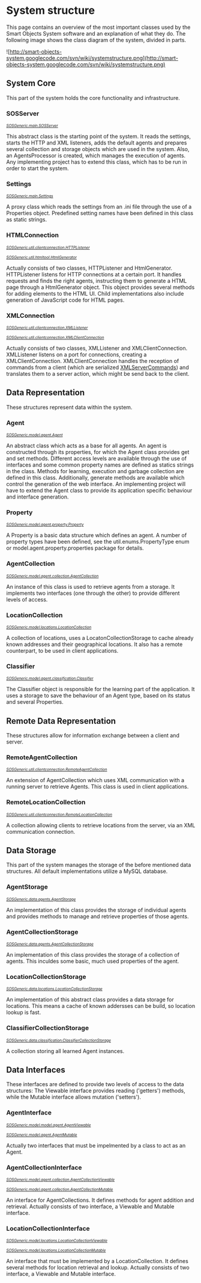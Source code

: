 # System structure #
This page contains an overview of the most important classes used by the Smart Objects System software and an explanation of what they do. The following image shows the class diagram of the system, divided in parts.

![http://smart-objects-system.googlecode.com/svn/wiki/systemstructure.png](http://smart-objects-system.googlecode.com/svn/wiki/systemstructure.png)

## System Core ##

This part of the system holds the core functionality and infrastructure.

### SOSServer ###
<font size='1'><i><a href='http://smart-objects-system.googlecode.com/svn/trunk/SOSGeneric/doc/index.html?main/SOSServer.html'>SOSGeneric.main.SOSServer</a></i></font>

This abstract class is the starting point of the system. It reads the settings, starts the HTTP and XML listeners, adds the default agents and prepares several collection and storage objects which are used in the system. Also, an AgentsProcessor is created, which manages the execution of agents. Any implementing project has to extend this class, which has to be run in order to start the system.

### Settings ###
<font size='1'><i><a href='http://smart-objects-system.googlecode.com/svn/trunk/SOSGeneric/doc/index.html?main/Settings.html'>SOSGeneric.main.Settings</a></i></font>

A proxy class which reads the settings from an .ini file through the use of a Properties object. Predefined setting names have been defined in this class as static strings.

### HTMLConnection ###
<font size='1'><i><a href='http://smart-objects-system.googlecode.com/svn/trunk/SOSGeneric/doc/index.html?util/clientconnection/HTTPListener.html'>SOSGeneric.util.clientconnection.HTTPListener</a></i></font>

<font size='1'><i><a href='http://smart-objects-system.googlecode.com/svn/trunk/SOSGeneric/doc/index.html?util/htmltool/HtmlGenerator.html'>SOSGeneric.util.htmltool.HtmlGenerator</a></i></font>

Actually consists of two classes, HTTPListener and HtmlGenerator.
HTTPListener listens for HTTP connections at a certain port. It handles requests and finds the right agents, instructing them to generate a HTML page through a HtmlGenerator object. This object provides several methods for adding elements to the HTML UI. Child implementations also include generation of JavaScript code for HTML pages.

### XMLConnection ###
<font size='1'><i><a href='http://smart-objects-system.googlecode.com/svn/trunk/SOSGeneric/doc/index.html?util/clientconnection/XMLListener.html'>SOSGeneric.util.clientconnection.XMLListener</a></i></font>

<font size='1'><i><a href='http://smart-objects-system.googlecode.com/svn/trunk/SOSGeneric/doc/index.html?util/clientconnection/XMLClientConnection.html'>SOSGeneric.util.clientconnection.XMLClientConnection</a></i></font>

Actually consists of two classes, XMLListener and XMLClientConnection.
XMLListener listens on a port for connections, creating a XMLClientConnection. XMLClientConnection handles the reception of commands from a client (which are serialized [XMLServerCommands](http://smart-objects-system.googlecode.com/svn/trunk/SOSGeneric/doc/index.html?util/clientconnection/XMLServerCommand.html)) and translates them to a server action, which might be send back to the client.

## Data Representation ##

These structures represent data within the system.

### Agent ###
<font size='1'><i><a href='http://smart-objects-system.googlecode.com/svn/trunk/SOSGeneric/doc/index.html?model/agent/Agent.html'>SOSGeneric.model.agent.Agent</a></i></font>

An abstract class which acts as a base for all agents. An agent is constructed through its properties, for which the Agent class provides get and set methods. Different access levels are available through the use of interfaces and some common property names are defined as statics strings in the class. Methods for learning, execution and garbage collection are defined in this class. Additionally, generate methods are available which control the generation of the web interface. An implementing project will have to extend the Agent class to provide its application specific behaviour and interface generation.

### Property ###
<font size='1'><i><a href='http://smart-objects-system.googlecode.com/svn/trunk/SOSGeneric/doc/index.html?model/agent/property/Property.html'>SOSGeneric.model.agent.property.Property</a></i></font>

A Property is a basic data structure which defines an agent. A number of property types have been defined, see the util.enums.PropertyType enum or model.agent.property.properties package for details.

### AgentCollection ###
<font size='1'><i><a href='http://smart-objects-system.googlecode.com/svn/trunk/SOSGeneric/doc/index.html?model/agent/collection/AgentCollection.html'>SOSGeneric.model.agent.collection.AgentCollection</a></i></font>

An instance of this class is used to retrieve agents from a storage. It implements two interfaces (one through the other) to provide different levels of access.

### LocationCollection ###
<font size='1'><i><a href='http://smart-objects-system.googlecode.com/svn/trunk/SOSGeneric/doc/index.html?model/locations/LocationCollection.html'>SOSGeneric.model.locations.LocationCollection</a></i></font>

A collection of locations, uses a LocatonCollectionStorage to cache already known addresses and their geographical locations. It also has a remote counterpart, to be used in client applications.

### Classifier ###
<font size='1'><i><a href='http://smart-objects-system.googlecode.com/svn/trunk/SOSGeneric/doc/index.html?model/agent/classification/Classifier.html'>SOSGeneric.model.agent.classification.Classifier</a></i></font>

The Classifier object is responsible for the learning part of the application. It uses a storage to save the behaviour of an Agent type, based on its status and several Properties.

## Remote Data Representation ##

These structures allow for information exchange between a client and server.

### RemoteAgentCollection ###
<font size='1'><i><a href='http://smart-objects-system.googlecode.com/svn/trunk/SOSGeneric/doc/index.html?util/clientconnection/RemoteAgentCollection.html'>SOSGeneric.util.clientconnection.RemoteAgentCollection</a></i></font>

An extension of AgentCollection which uses XML communication with a running server to retrieve Agents. This class is used in client applications.

### RemoteLocationCollection ###
<font size='1'><i><a href='http://smart-objects-system.googlecode.com/svn/trunk/SOSGeneric/doc/index.html?util/clientconnection/RemoteLocationCollection.html'>SOSGeneric.util.clientconnection.RemoteLocationCollection</a></i></font>

A collection allowing clients to retrieve locations from the server, via an XML communication connection.

## Data Storage ##

This part of the system manages the storage of the before mentioned data structures. All default implementations utilize a MySQL database.

### AgentStorage ###
<font size='1'><i><a href='http://smart-objects-system.googlecode.com/svn/trunk/SOSGeneric/doc/index.html?data/agents/AgentStorage.html'>SOSGeneric.data.agents.AgentStorage</a></i></font>

An implementation of this class provides the storage of individual agents and provides methods to manage and retrieve properties of those agents.

### AgentCollectionStorage ###
<font size='1'><i><a href='http://smart-objects-system.googlecode.com/svn/trunk/SOSGeneric/doc/index.html?data/agents/AgentCollectionStorage.html'>SOSGeneric.data.agents.AgentCollectionStorage</a></i></font>

An implementation of this class provides the storage of a collection of agents. This inculdes some basic, much used properties of the agent.

### LocationCollectionStorage ###
<font size='1'><i><a href='http://smart-objects-system.googlecode.com/svn/trunk/SOSGeneric/doc/index.html?data/locations/LocationCollectionStorage.html'>SOSGeneric.data.locations.LocationCollectionStorage</a></i></font>

An implementation of this abstract class provides a data storage for locations. This means a cache of known addersses can be build, so location lookup is fast.

### ClassifierCollectionStorage ###
<font size='1'><i><a href='http://smart-objects-system.googlecode.com/svn/trunk/SOSGeneric/doc/index.html?data/classification/ClassifierCollectionStorage.html'>SOSGeneric.data.classification.ClassifierCollectionStorage</a></i></font>

A collection storing all learned Agent instances.

## Data Interfaces ##

These interfaces are defined to provide two levels of access to the data structures: The Viewable interface provides reading ('getters') methods, while the Mutable interface allows mutation ('setters').

### AgentInterface ###
<font size='1'><i><a href='http://smart-objects-system.googlecode.com/svn/trunk/SOSGeneric/doc/index.html?model/agent/AgentViewable.html'>SOSGeneric.model.model.agent.AgentViewable</a></i></font>

<font size='1'><i><a href='http://smart-objects-system.googlecode.com/svn/trunk/SOSGeneric/doc/index.html?model/agent/AgentMutable.html'>SOSGeneric.model.agent.AgentMutable</a></i></font>

Actually two interfaces that must be impelmented by a class to act as an Agent.

### AgentCollectionInterface ###
<font size='1'><i><a href='http://smart-objects-system.googlecode.com/svn/trunk/SOSGeneric/doc/index.html?model/agent/collection/AgentCollectionViewable.html'>SOSGeneric.model.agent.collection.AgentCollectionViewable</a></i></font>

<font size='1'><i><a href='http://smart-objects-system.googlecode.com/svn/trunk/SOSGeneric/doc/index.html?model/agent/collection/AgentCollectionMutable.html'>SOSGeneric.model.agent.collection.AgentCollectionMutable</a></i></font>

An interface for AgentCollections. It defines methods for agent addition and retrieval. Actually consists of two interface, a Viewable and Mutable interface.

### LocationCollectionInterface ###
<font size='1'><i><a href='http://smart-objects-system.googlecode.com/svn/trunk/SOSGeneric/doc/index.html?model/locations/LocationCollectionViewable.html'>SOSGeneric.model.locations.LocationCollectionViewable</a></i></font>

<font size='1'><i><a href='http://smart-objects-system.googlecode.com/svn/trunk/SOSGeneric/doc/index.html?model/locations/LocationCollectionMutable.html'>SOSGeneric.model.locations.LocationCollectionMutable</a></i></font>

An interface that must be implemented by a LocationCollection. It defines several methods for location retrieval and lookup. Actually consists of two interface, a Viewable and Mutable interface.